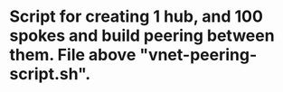 # Script for creating 1 hub, and 100 spokes and build peering between them. File above "vnet-peering-script.sh".
